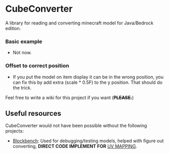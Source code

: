 # CubeConverter
A library for reading and converting minecraft model for Java/Bedrock edition.

### Basic example
- Not now.

### Offset to correct position
- If you put the model on item display it can be in the wrong position, you can fix this by add extra (scale * 0.5F) to the y position. That should do the trick.

Feel free to write a wiki for this project if you want (~~**PLEASE.**~~)

## Useful resources
CubeConverter would not have been possible without the following projects:
- [Blockbench](https://github.com/JannisX11/blockbench/): Used for debugging/testing models, helped with figure out converting, **DIRECT CODE IMPLEMENT FOR** [UV MAPPING](https://github.com/Oryxel/CubeConverter/blob/main/src/main/java/org/oryxel/cube/util/UVUtil.java). 
